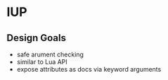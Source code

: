 # IUP

## Design Goals

* safe arument checking
* similar to Lua API
* expose attributes as docs via keyword arguments

